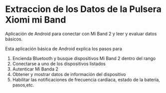 
# Extraccion de los Datos de la Pulsera Xiomi mi Band
Aplicación de Android para conectar con Mi Band 2 y leer y evaluar datos básicos.

Esta aplicación básica de Android explica los pasos para
1. Encienda Bluetooth y busque dispositivos Mi Band 2 dentro del rango
2. Conectarse a uno de los dispositivos listados
3. Autenticar Mi Banda 2
4. Obtener y mostrar datos de información del dispositivo
5. Habilitar las notificaciones de frecuencia cardíaca, estado de la batería, pasos,etc.
